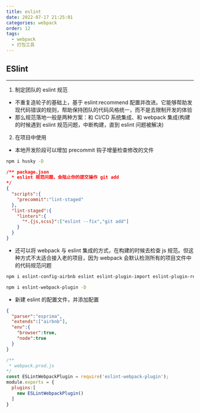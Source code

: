 ```yaml
---
title: eslint
date: 2022-07-17 21:25:01
categories: webpack
order: 12
tags:
  - webpack
  - 打包工具
---
```



## ESlint
---
1. 制定团队的 eslint 规范
- 不重复造轮子的基础上，基于 eslint:recommend 配置并改进。它能够帮助发现代码错误的规则，帮助保持团队的代码风格统一，而不是去限制开发的体验
- 那么规范落地一般是两种方案：和 CI/CD 系统集成、和 webpack 集成(构建的时候遇到 eslint 规范问题，中断构建，直到 eslint 问题被解决)

2. 在项目中使用
- 本地开发阶段可以增加 precommit 钩子增量检查修改的文件

```sh
npm i husky -D
```

```json
/** package.json
  * eslint 规范问题，会阻止你的提交操作 git add
*/
{
  "scripts":{
    "precommit":"lint-staged"
  },
  "lint-staged":{
    "linters":{
      "*.{js,scss}":["eslint --fix","git add"]
    }
  }
}
```

- 还可以将 webpack 与 eslint 集成的方式，在构建的时候去检查 js 规范。但这种方式不太适合接入老的项目，因为 webpack 会默认检测所有的项目文件中的代码规范问题

```sh
npm i eslint-config-airbnb eslint eslint-plugin-import eslint-plugin-react eslint-plugin-jsx-a11y -D

npm i eslint-webpack-plugin -D
```
- 新建 eslint 的配置文件，并添加配置

```json
{
  "parser":"esprima",
  "extends":["airbnb"],
  "env":{
    "browser":true,
    "node":true
  }
}
```

```js
/** 
 * webpack.prod.js
*/
const ESLintWebpackPlugin = require('eslint-webpack-plugin');
module.exports = {
  plugins:[
    new ESLintWebpackPlugin()
  ]
}
```